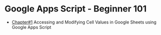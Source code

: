 # Google Apps Script - Beginner 101

- [Chapter#1](Chapter%231.md) Accessing and Modifying Cell Values in Google Sheets using Google Apps Script